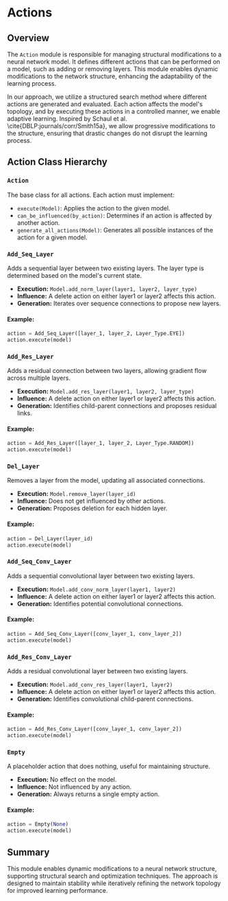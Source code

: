 # Actions

## Overview

The `Action` module is responsible for managing structural modifications to a neural network model. It defines different actions that can be performed on a model, such as adding or removing layers. This module enables dynamic modifications to the network structure, enhancing the adaptability of the learning process.

In our approach, we utilize a structured search method where different actions are generated and evaluated. Each action affects the model's topology, and by executing these actions in a controlled manner, we enable adaptive learning. Inspired by Schaul et al. \cite{DBLP\:journals/corr/Smith15a}, we allow progressive modifications to the structure, ensuring that drastic changes do not disrupt the learning process.

## Action Class Hierarchy

### `Action`

The base class for all actions. Each action must implement:

- `execute(Model)`: Applies the action to the given model.
- `can_be_influenced(by_action)`: Determines if an action is affected by another action.
- `generate_all_actions(Model)`: Generates all possible instances of the action for a given model.

### `Add_Seq_Layer`

Adds a sequential layer between two existing layers. The layer type is determined based on the model's current state.

- **Execution:** `Model.add_norm_layer(layer1, layer2, layer_type)`
- **Influence:** A delete action on either layer1 or layer2 affects this action.
- **Generation:** Iterates over sequence connections to propose new layers.

#### Example:

```python
action = Add_Seq_Layer([layer_1, layer_2, Layer_Type.EYE])
action.execute(model)
```

### `Add_Res_Layer`

Adds a residual connection between two layers, allowing gradient flow across multiple layers.

- **Execution:** `Model.add_res_layer(layer1, layer2, layer_type)`
- **Influence:** A delete action on either layer1 or layer2 affects this action.
- **Generation:** Identifies child-parent connections and proposes residual links.

#### Example:

```python
action = Add_Res_Layer([layer_1, layer_2, Layer_Type.RANDOM])
action.execute(model)
```

### `Del_Layer`

Removes a layer from the model, updating all associated connections.

- **Execution:** `Model.remove_layer(layer_id)`
- **Influence:** Does not get influenced by other actions.
- **Generation:** Proposes deletion for each hidden layer.

#### Example:

```python
action = Del_Layer(layer_id)
action.execute(model)
```

### `Add_Seq_Conv_Layer`

Adds a sequential convolutional layer between two existing layers.

- **Execution:** `Model.add_conv_norm_layer(layer1, layer2)`
- **Influence:** A delete action on either layer1 or layer2 affects this action.
- **Generation:** Identifies potential convolutional connections.

#### Example:

```python
action = Add_Seq_Conv_Layer([conv_layer_1, conv_layer_2])
action.execute(model)
```

### `Add_Res_Conv_Layer`

Adds a residual convolutional layer between two existing layers.

- **Execution:** `Model.add_conv_res_layer(layer1, layer2)`
- **Influence:** A delete action on either layer1 or layer2 affects this action.
- **Generation:** Identifies convolutional child-parent connections.

#### Example:

```python
action = Add_Res_Conv_Layer([conv_layer_1, conv_layer_2])
action.execute(model)
```

### `Empty`

A placeholder action that does nothing, useful for maintaining structure.

- **Execution:** No effect on the model.
- **Influence:** Not influenced by any action.
- **Generation:** Always returns a single empty action.

#### Example:

```python
action = Empty(None)
action.execute(model)
```

## Summary

This module enables dynamic modifications to a neural network structure, supporting structural search and optimization techniques. The approach is designed to maintain stability while iteratively refining the network topology for improved learning performance.

